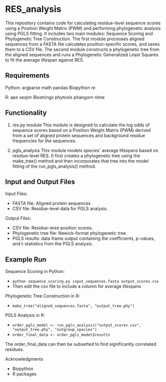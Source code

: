 # RES_analysis
This repository contains code for calculating residue-level sequence scores using a Position Weight Matrix (PWM) and performing phylogenetic analysis using PGLS fitting. It includes two main modules: Sequence Scoring and Phylogenetic Tree Construction. The first module processes aligned sequences from a FASTA file calculates position-specific scores, and saves them to a CSV file. The second module constructs a phylogenetic tree from the aligned sequences and runs a Phylogenetic Generalized Least Squares to fit the average lifespan against RES.

## Requirements
Python:
argparse 
math 
pandas 
Biopython 
re 

R:
ape
seqinr
Biostrings
phytools
phangorn
nlme

## Functionality
1. res.py module
This module is designed to calculate the log odds of sequence scores based on a Position Weight Matrix (PWM) derived from a set of aligned protein sequences and background residue frequencies for the sequences.

2. pgls_analysis
This module models species' average lifespans based on residue-level RES. It first creates a phylogenetic tree using the make_tree() method and then incorporates that tree into the model fitting of the run_pgls_analysis() method.

## Input and Output Files
Input Files:

- FASTA file: Aligned protein sequences
- CSV file: Residue-level data for PGLS analysis.

Output Files:

- CSV file: Residue-wise position scores.
- Phylogenetic tree file: Newick-format phylogenetic tree.
- PGLS results: data frame output containing the coefficients, p-values, and t-statistics from the PGLS analysis.

## Example Run
Sequence Scoring in Python:
- `python sequence_scoring.py input_sequences.fasta output_scores.csv`
- Then edit the csv file to include a column for average lifespans

Phylogenetic Tree Construction in R:
- `make_tree("aligned_sequences.fasta", "output_tree.phy")`

PGLS Analysis in R:
- `order_pgls_model <- run_pgls_analysis("output_scores.csv", "output_tree.phy", "outgroup_species")`
- `order_final_data <- order_pgls_model$results`

The order_final_data can then be subsetted to find significantly correlated residues. 

Acknowledgments
- Biopython
- R packages
